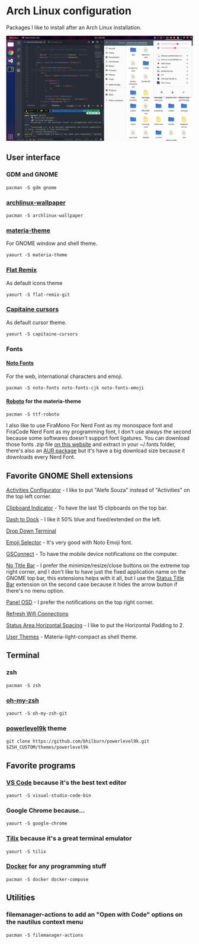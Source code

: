 # Arch Linux configuration

Packages I like to install after an Arch Linux installation.

![My Arch Linux](screenshot.png)

## User interface

### GDM and GNOME

    pacman -S gdm gnome

### [archlinux-wallpaper](https://www.archlinux.org/packages/community/any/archlinux-wallpaper/)

    pacman -S archlinux-wallpaper

### [materia-theme](https://github.com/nana-4/materia-theme)

For GNOME window and shell theme.

    yaourt -S materia-theme

### [Flat Remix](https://github.com/daniruiz/Flat-Remix)

As default icons theme

    yaourt -S flat-remix-git

### [Capitaine cursors](https://github.com/keeferrourke/capitaine-cursors)

As default cursor theme.

    yaourt -S capitaine-cursors

### Fonts

#### [Noto Fonts](https://github.com/googlei18n/noto-fonts)

For the web, international characters and emoji.

    pacman -S noto-fonts noto-fonts-cjk noto-fonts-emoji

#### [Roboto](https://github.com/google/roboto) for the materia-theme
    pacman -S ttf-roboto

I also like to use FiraMono For Nerd Font as my monospace font and FiraCode Nerd Font as my programming font, I don't use always the second because some softwares doesn't support font ligatures. You can download those fonts .zip file [on this website](https://nerdfonts.com/) and extract in your ~/.fonts folder, there's also an [AUR package](https://aur.archlinux.org/packages/nerd-fonts-complete) but it's have a big download size because it downloads every Nerd Font.

## Favorite GNOME Shell extensions

[Activities Configurator](https://extensions.gnome.org/extension/358/activities-configurator/) - I like to put "Alefe Souza" instead of "Activities" on the top left corner.

[Clipboard Indicator](https://extensions.gnome.org/extension/779/clipboard-indicator/) - To have the last 15 clipboards on the top bar.

[Dash to Dock](https://extensions.gnome.org/extension/307/dash-to-dock/) - I like it 50% blue and fixed/extended on the left.

[Drop Down Terminal](https://extensions.gnome.org/extension/442/drop-down-terminal/)

[Emoji Selector](https://extensions.gnome.org/extension/1162/emoji-selector/) - It's very good with Noto Emoji font.

[GSConnect](https://github.com/andyholmes/gnome-shell-extension-gsconnect) - To have the mobile device notifications on the computer.

[No Title Bar](https://extensions.gnome.org/extension/1267/no-title-bar/) - I prefer the minimize/resize/close buttons on the extreme top right corner, and I don't like to have just the fixed application name on the GNOME top bar, this extensions helps with it all, but I use the [Status Title Bar](https://extensions.gnome.org/extension/1147/status-title-bar/) extension on the second case because it hides the arrow button if there's no menu option.

[Panel OSD](https://extensions.gnome.org/extension/708/panel-osd/) - I prefer the notifications on the top right corner.

[Refresh Wifi Connections](https://extensions.gnome.org/extension/905/refresh-wifi-connections/)

[Status Area Horizontal Spacing](https://extensions.gnome.org/extension/355/status-area-horizontal-spacing/) - I like to put the Horizontal Padding to 2.

[User Themes](https://extensions.gnome.org/extension/19/user-themes/) - Materia-light-compact as shell theme.

## Terminal

### zsh

    pacman -S zsh

### [oh-my-zsh](https://github.com/robbyrussell/oh-my-zsh)

    yaourt -S oh-my-zsh-git

### [powerlevel9k](https://github.com/bhilburn/powerlevel9k) theme

    git clone https://github.com/bhilburn/powerlevel9k.git $ZSH_CUSTOM/themes/powerlevel9k

## Favorite programs

### [VS Code](https://github.com/Microsoft/vscode) because it's the best text editor

    yaourt -S visual-studio-code-bin

### Google Chrome because...

    yaourt -S google-chrome

### [Tilix](https://github.com/gnunn1/tilix) because it's a great terminal emulator

    yaourt -S tilix

### [Docker](https://github.com/docker/docker-ce) for any programming stuff

    pacman -S docker docker-compose

## Utilities

### filemanager-actions to add an "Open with Code" options on the nautilus context menu

    pacman -S filemanager-actions
